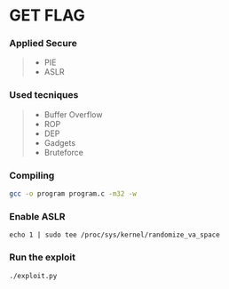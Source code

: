 # GET FLAG

### Applied Secure

> - PIE
> - ASLR

### Used tecniques

> - Buffer Overflow
> - ROP
> - DEP
> - Gadgets
> - Bruteforce

### Compiling

```bash
gcc -o program program.c -m32 -w
```

### Enable ASLR

```
echo 1 | sudo tee /proc/sys/kernel/randomize_va_space
```

### Run the exploit

```bash
./exploit.py
```
